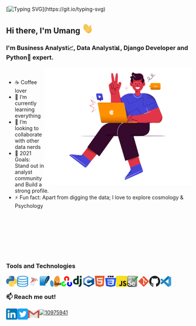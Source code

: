 [![Typing SVG](https://readme-typing-svg.herokuapp.com?font=Nunito&size=35&center=true&vCenter=true&width=1000&height=80&lines=Namaste+%F0%9F%99%8F+;Welcome+to+Umang's+GitHub+profile...!)](https://git.io/typing-svg)


## Hi there, I'm Umang <img src="Media\waving-hand.gif" alt="hi" width="30px">

### I'm Business Analyst📈, Data Analyst📊, Django Developer and Python🐍 expert.


<img align="right" alt="GIF" src="https://github.com/umangbaraiya/umangbaraiya/blob/main/Media/Hi.png?raw=true" width="400" height="320" />

<br>

- ☕ Coffee lover
- 🌱 I’m currently learning everything
- 💞️ I’m looking to collaborate with other data nerds
- 🥅 2021 Goals: Stand out in analyst community and Build a strong profile. 
- ⚡ Fun fact: Apart from digging the data; I love to explore cosmology & Psychology

<br>
<br>
<br>
<br>
<br>
<br>

##

### Tools and Technologies

<img align="left" alt="python" height="30px" width="30px" src="https://raw.githubusercontent.com/umangbaraiya/umangbaraiya/main/Icons/python-icon.svg" />
<img align="left" alt="SQL" height="30px" width="30px" src="https://raw.githubusercontent.com/umangbaraiya/umangbaraiya/main/Icons/sql-server-icon-png-11368.png" />
<img align="left" alt="SQLserver" height="30px" width="30px" src="https://raw.githubusercontent.com/umangbaraiya/umangbaraiya/main/Icons/microsoft-sql-server.svg" />
<img align="left" alt="SQLiter" height="30px" width="30px" src="https://raw.githubusercontent.com/umangbaraiya/umangbaraiya/main/Icons/sqlite-icon.svg" />
<img align="left" alt="Scikit-learn" height="30px" width="30px" src="https://raw.githubusercontent.com/umangbaraiya/umangbaraiya/main/Icons/Scikit_learn_logo_small.svg" />
<img align="left" alt="OpenCV" height="30px" width="30px" src="https://raw.githubusercontent.com/umangbaraiya/umangbaraiya/main/Icons/opencv-icon.svg" />
<img align="left" alt="Django" height="30px" width="30px" src="https://raw.githubusercontent.com/umangbaraiya/umangbaraiya/main/Icons/djangoproject-icon.svg" />
<img align="left" alt="C" height="30px" width="30px" src="https://raw.githubusercontent.com/umangbaraiya/umangbaraiya/main/Icons/C_Programming_Language.svg" />
<img align="left" alt="HTML" height="30px" width="30px" src="https://raw.githubusercontent.com/umangbaraiya/umangbaraiya/main/Icons/w3_html5-icon.svg" />
<img align="left" alt="css" height="30px" width="30px" src="https://raw.githubusercontent.com/umangbaraiya/umangbaraiya/main/Icons/CSS3_logo_and_wordmark.svg" />
<img align="left" alt="JavaScript" height="30px" width="30px" src="https://raw.githubusercontent.com/umangbaraiya/umangbaraiya/main/Icons/Unofficial_JavaScript_logo_2.svg" />
<img align="left" alt="Selenium" height="30px" width="30px" src="https://raw.githubusercontent.com/umangbaraiya/umangbaraiya/main/Icons/selenium-logo.svg" />
<img align="left" alt="Git" height="30px" width="30px" src="https://raw.githubusercontent.com/umangbaraiya/umangbaraiya/main/Icons/Git_icon.svg" />
<img align="left" alt="GitHub" height="30px" width="30px" src="https://raw.githubusercontent.com/umangbaraiya/umangbaraiya/main/Icons/Octicons-mark-github.svg" />
<img align="left" alt="GitHub" height="30px" width="30px" src="https://raw.githubusercontent.com/umangbaraiya/umangbaraiya/main/Icons/visual-studio-code-1.svg" />

<br>

##

### :mailbox: Reach me out!

<p align="left">
<a href="https://linkedin.com/in/umang-baraiya" target="blank"><img align="left" alt="Linkedin" height="30px" width="30px" src="https://raw.githubusercontent.com/umangbaraiya/umangbaraiya/main/Icons/linkedin-icon.svg" /></a>
  
<a href="https://twitter.com/umangbaraiya" target="blank"><img align="left" alt="Twitter" height="30px" width="30px" src="https://raw.githubusercontent.com/umangbaraiya/umangbaraiya/main/Icons/twitter-tile.svg" /></a>
  
<a href="mailto:jackmax248@gmail.com" target="blank"><img align="left" alt="Mail" height="30px" width="30px" src="https://raw.githubusercontent.com/umangbaraiya/umangbaraiya/main/Icons/gmail-icon.svg" /></a>
  
<a href="https://stackoverflow.com/users/10975941" target="blank"><img align="center" src="https://raw.githubusercontent.com/rahuldkjain/github-profile-readme-generator/master/src/images/icons/Social/stack-overflow.svg" alt="10975941" height="30" width="30" /></a>
  
</p>

<!--
**umangbaraiya/umangbaraiya** is a ✨ _special_ ✨ repository because its `README.md` (this file) appears on your GitHub profile.

Here are some ideas to get you started:

- 🔭 I’m currently working on ...
- 🌱 I’m currently learning ...
- 👯 I’m looking to collaborate on ...
- 🤔 I’m looking for help with ...
- 💬 Ask me about ...
- 📫 How to reach me: ...
- 😄 Pronouns: ...
- ⚡ Fun fact: ...
-->

